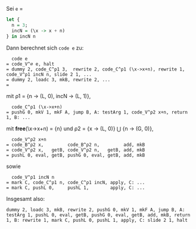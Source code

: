 Sei `e` =
```Haskell
let {
  n = 3;
  incN = (\x -> x + n)
} in incN n
```

Dann berechnet sich `code e` zu:

```
  code e
= code_V^∅ e, halt
= dummy 2, code_C^ρ1 3,  rewrite 2, code_C^ρ1 (\x->x+n), rewrite 1, code_V^ρ1 incN n, slide 2 1, ...
= dummy 2, loadc 3, mkB, rewrite 2, ...
=
```
mit ρ1 = {n → (L, 0), incN → (L, 1)},
```
  code_C^ρ1 (\x->x+n)
= pushG 0, mkV 1, mkF A, jump B, A: testArg 1, code_V^ρ2 x+n, return 1, B: ...
```
mit **free**(\x->x+n) = {n} und ρ2 = {x → (L, 0)} ⋃ {n → (G, 0)},
```
  code_V^ρ2 x+n
= code_B^ρ2 x,         code_B^ρ2 n,         add, mkB
= code_V^ρ2 x,   getB, code_V^ρ2 n,   getB, add, mkB
= pushL 0, eval, getB, pushG 0, eval, getB, add, mkB
```
sowie
```
  code_V^ρ1 incN n
= mark C, code_C^ρ1 n, code_C^ρ1 incN, apply, C: ...
= mark C, pushL 0,     pushL 1,        apply, C: ...
```

Insgesamt also:
```
dummy 2, loadc 3, mkB, rewrite 2, pushG 0, mkV 1, mkF A, jump B, A: testArg 1, pushL 0, eval, getB, pushG 0, eval, getB, add, mkB, return 1, B: rewrite 1, mark C, pushL 0, pushL 1, apply, C: slide 2 1, halt
```
